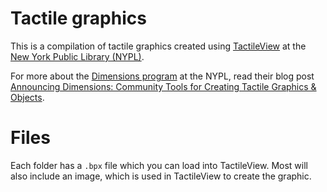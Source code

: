 # Tactile graphics

This is a compilation of tactile graphics created using [TactileView](http://www.tactileview.com/) at the [New York Public Library (NYPL)](https://www.nypl.org/about/locations/heiskell).

For more about the [Dimensions program](https://www.nypl.org/about/locations/heiskell/dimensions) at the NYPL, read their blog post [Announcing Dimensions: Community Tools for Creating Tactile Graphics & Objects](https://www.nypl.org/blog/2017/10/18/dimensions-tactile-graphics-objects).

# Files

Each folder has a `.bpx` file which you can load into TactileView. Most will also include an image, which is used in TactileView to create the graphic.
